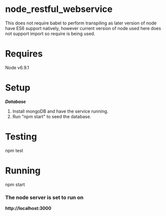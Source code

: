 # node_restful_webservice

This does not require babel to perform transpiling as later version of node have ES6 support natively, however current version of node used here does not support import so require is being used.

Requires
========

Node v6.9.1

Setup
=====

***Database***

1. Install mongoDB and have the service running.
2. Run "npm start" to seed the database.

Testing
=======

npm test

Running
=======

npm start

### The node server is set to run on

**http://localhost:3000**